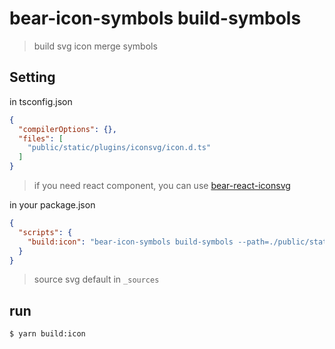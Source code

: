 # bear-icon-symbols build-symbols

> build svg icon merge symbols


## Setting 

in tsconfig.json
```json
{
  "compilerOptions": {},
  "files": [
    "public/static/plugins/iconsvg/icon.d.ts"
  ]
}
```

> if you need react component, you can use [bear-react-iconsvg](https://github.com/imagine10255/bear-react-iconsvg)

in your package.json
```json
{
  "scripts": {
    "build:icon": "bear-icon-symbols build-symbols --path=./public/static/plugins/iconsvg"
  }
}
```

> source svg default in `_sources`

## run

```bash
$ yarn build:icon
```
